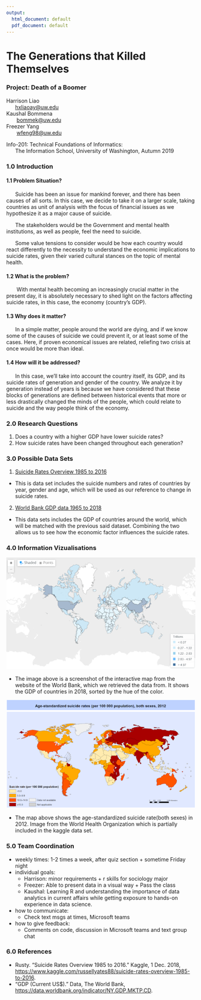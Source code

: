```yaml
---
output:
  html_document: default
  pdf_document: default
---
```

# The Generations that Killed Themselves  
### Project: Death of a Boomer
  
Harrison Liao  
&nbsp;&nbsp;&nbsp;&nbsp;&nbsp;&nbsp;hxliaoay@uw.edu  
Kaushal Bommena  
&nbsp;&nbsp;&nbsp;&nbsp;&nbsp;&nbsp; bommek@uw.edu  
Freezer Yang  
&nbsp;&nbsp;&nbsp;&nbsp;&nbsp;&nbsp; wfeng98@uw.edu


Info-201: Technical Foundations of Informatics:  
&nbsp;&nbsp;&nbsp;&nbsp;&nbsp;&nbsp;The Information School, University of Washington, Autumn 2019

### 1.0 Introduction  
#### 1.1 Problem Situation?  
&nbsp;&nbsp;&nbsp;&nbsp;&nbsp;&nbsp;Suicide has been an issue for mankind forever, and there has been causes of all sorts.  In this case, we decide to take it on a larger scale, taking countries as unit of analysis with the focus of financial issues as we hypothesize it as a major cause of suicide.  

&nbsp;&nbsp;&nbsp;&nbsp;&nbsp;&nbsp;The stakeholders would be the Government and mental health institutions, as well as people,  feel the need to suicide.  

&nbsp;&nbsp;&nbsp;&nbsp;&nbsp;&nbsp;Some value tensions to consider would be how each country would react differently to the necessity to understand the economic implications to suicide rates, given their varied cultural stances on the topic of mental health. 

#### 1.2 What is the problem?  
&nbsp;&nbsp;&nbsp;&nbsp;&nbsp;&nbsp; With mental health becoming an increasingly crucial matter in the present day, it is absolutely necessary to shed light on the factors affecting suicide rates, in this case, the economy (country’s GDP). 

#### 1.3 Why does it matter?  
&nbsp;&nbsp;&nbsp;&nbsp;&nbsp;&nbsp;In a simple matter, people around the world are dying, and if we know some of the causes of suicide we could prevent it, or at least some of the cases.  Here, if proven economical issues are related, reliefing two crisis at once would be more than ideal.  

#### 1.4 How will it be addressed?  
&nbsp;&nbsp;&nbsp;&nbsp;&nbsp;&nbsp;In this case, we’ll take into account the country itself, its GDP, and its suicide rates of generation and gender of the country.  We analyze it by generation instead of years is because we have considered that these blocks of generations are defined between historical events that more or less drastically changed the minds of the people, which could relate to suicide and the way people think of the economy.

### 2.0 Research Questions  
1. Does a country with a higher GDP have lower suicide rates?  
2. How suicide rates have been changed throughout each generation?

### 3.0 Possible Data Sets  
1. [Suicide Rates Overview 1985 to 2016](https://www.kaggle.com/russellyates88/suicide-rates-overview-1985-to-2016)
  - This is data set includes the suicide numbers and rates of countries by year, gender and age, which will be used as our reference to change in suicide rates.
2. [World Bank GDP data 1965 to 2018](https://data.worldbank.org/indicator/NY.GDP.MKTP.CD) 
  - This data sets includes the GDP of countries around the world, which will be matched with the previous said dataset.  Combining the two allows us to see how the economic factor influences the suicide rates.
  
### 4.0 Information Vizualisations  
![](data/gdp.png)  
- The image above is a screenshot of the interactive map from the website of the World Bank, which we retrieved the data from.  It shows the GDP of countries in 2018, sorted by the hue of the color.  

![](data/suicide.png)  
- The map above shows the age-standardized suicide rate(both sexes) in 2012. Image from the World Health Organization which is partially included in the kaggle data set.
  

### 5.0 Team Coordination
- weekly times: 1-2 times a week,  after quiz section + sometime Friday night
- individual goals:
  - Harrison: minor requirements + r skills for sociology major  
  - Freezer: Able to present data in a visual way + Pass the class  
  - Kaushal: Learning R and understanding the importance of data analytics in current affairs while getting exposure to hands-on experience in data science.  
- how to communicate:  
  - Check text msgs at times, Microsoft teams
- how to give feedback:  
  - Comments on code, discussion in Microsoft teams and text group chat
  
### 6.0 References  
- Rusty. “Suicide Rates Overview 1985 to 2016.” Kaggle, 1 Dec. 2018, https://www.kaggle.com/russellyates88/suicide-rates-overview-1985-to-2016.   
- “GDP (Current US$).” Data, The World Bank, https://data.worldbank.org/indicator/NY.GDP.MKTP.CD.

